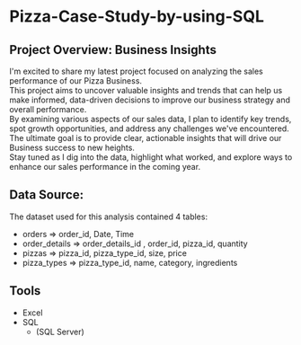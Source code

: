   # Pizza-Case-Study-by-using-SQL
  ## Project Overview: Business Insights 
I'm excited to share my latest project focused on analyzing the sales performance of our Pizza Business.<br>
This project aims to uncover valuable insights and trends that can help us make informed, data-driven decisions to improve our business strategy and overall performance.<br>
By examining various aspects of our sales data, I plan to identify key trends, spot growth opportunities, and address any challenges we've encountered.<br>
The ultimate goal is to provide clear, actionable insights that will drive our Business success to new heights.<br>
Stay tuned as I dig into the data, highlight what worked, and explore ways to enhance our sales performance in the coming year.

## Data Source:
The dataset used for this analysis contained 4 tables:
- orders => order_id, Date, Time 
- order_details => order_details_id , order_id, pizza_id, quantity 
- pizzas => pizza_id, pizza_type_id, size, price 
- pizza_types => pizza_type_id, name, category, ingredients

## Tools
- Excel
- SQL
   - (SQL Server)
